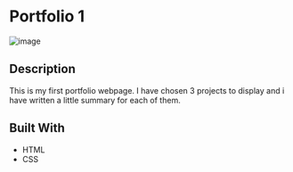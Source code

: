 # Portfolio 1

![image](https://github.com/Kiretwo/portfolio-1/assets/142889041/334f0df9-e841-4500-9ef9-40b153d31574)


## Description

This is my first portfolio webpage. I have chosen 3 projects to display and i have written a little summary for each of them.

## Built With

- HTML
- CSS



